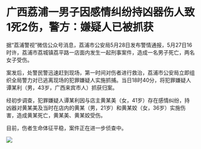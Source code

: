 # 广西荔浦一男子因感情纠纷持凶器伤人致1死2伤，警方：嫌疑人已被抓获

据“荔浦警视”微信公众号消息，荔浦市公安局5月28日发布警情通报，5月27日16时许，荔浦市荔城镇荔平路一店面内发生一起刑事案件，造成一名男子死亡，两名女子受伤。

案发后，处警民警迅速赶到现场，第一时间对伤者进行救治，荔浦市公安局立即组织全局警力对已逃离现场的犯罪嫌疑人实施抓捕。当日18时40分，将犯罪嫌疑人谭某利（男，43岁，广西来宾市人）抓获归案。

经初步调查，犯罪嫌疑人谭某利因与店主黄某美（女，41岁）存在感情纠纷，持凶器对黄某美及当时在店内的黄某（男，21岁）和黄某姣（女，36岁）实施伤害，造成黄某死亡，黄某美、黄某姣受伤。

目前，伤者生命体征平稳，案件正在进一步侦查中。

![](https://inews.gtimg.com/om_bt/OS-Rn1GLgDT0YZr1p7vuXbbcsOcXMu5MSRx8A6XhtVjgwAA/1000)

